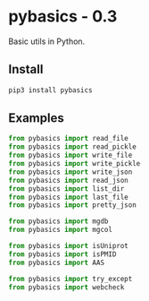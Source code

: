 # pybasics - 0.3

Basic utils in Python.

## Install

```python
pip3 install pybasics
```

## Examples

```python
from pybasics import read_file
from pybasics import read_pickle
from pybasics import write_file
from pybasics import write_pickle
from pybasics import write_json
from pybasics import read_json
from pybasics import list_dir
from pybasics import last_file
from pybasics import pretty_json

from pybasics import mgdb
from pybasics import mgcol

from pybasics import isUniprot
from pybasics import isPMID
from pybasics import AAS

from pybasics import try_except
from pybasics import webcheck
```
